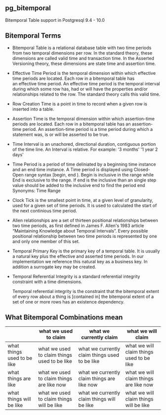 
## pg_bitemporal

Bitemporal Table support in Postgresql 9.4 - 10.0



## Bitemporal Terms

* Bitemporal Table is a relational database table with two time periods from
  two temporal dimensions per row. 
  In the standard theory, these dimensions are called valid time and 
  transaction time. In the Asserted Versioning theory, these dimensions are 
  state time and assertion time.

* Effective Time Period is the temporal dimension within which effective 
  time periods are located. Each row in a bitemporal table has  
  an effective time period. 
  An effective time period is the temporal interval during which 
  some row has, had or will have the properties and/or relationships
  related to the row.
  The standard theory calls this valid time.

* Row Creation Time is a point in time to record when a given row is inserted
  into a table. 

* Assertion Time is the temporal dimension within which assertion-time periods
  are located. 
  Each row in a bitemporal table has an assertion-time period. 
  An assertion-time period is a time period during which a statement 
  was, is or will be asserted to be true.

* Time Interval is an unachored, directional duration, contiguous 
  portion of the time line. An Interval is relative. 
  For example: '3 months' '1 year 2 days'

* Time Period is a period of time deliniated by a beginning time instance
  and an end time instance. A Time period is displayed using Closed-Open
  range syntax [begin, end ). Begin is inclusive in the range while End is
  exclusive to the range. If end is the inclusive than an single step value
  should be added to the inclusive end to find the period end 
  Synonyms: Time Range 

* Clock Tick is the smallest point in time, at a given level of granularity,
  used for a given set of time periods. It is used to calculated the start
  of the next continious time period.
  

* Allen relationships are a set of thirteen positional relationships between
  two time periods, as first defined in James F. Allen's 1983 article
  “Maintaining Knowledge about Temporal Intervals”. Every possible positional
  relationship between two time periods is represented by one and only one
  member of this set.


* Temporal Primary Key is the primary key of a temporal table. It is
  usually a natural key plus the effective and asserted time periods. In our 
  implementation we reference this natural key as a business key. In addition a
  surrogate key may be created.


* Temporal Referential Integrity is a standard referential integrity 
  constraint with a time dimensions. 
  
  Temporal referential integrity is the constraint that the bitemporal 
  extent of every row about a thing is [contained in] the bitemporal 
  extent of a set of one or more rows has an existence dependency.




## What Bitemporal Combinations mean

|   | what we used to claim | what we currently claim | what we will claim|
|---|-----------------------|-------------------------|------------------|
|what things used to be like| what we used to claim things used to be like| what we currently claim things used to be like| what we will claim things used to be like|
|what things are like | what we used to claim things are like now | what we currently claim things are like now | what we will claim things are like now|
|what things will be like| what we used to claim things will be like| what we currently claim things will be like| what we will claim things will be like |

